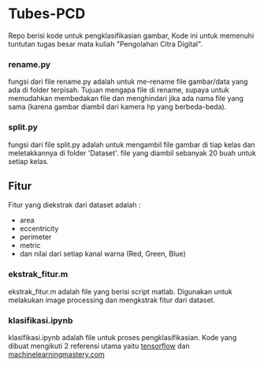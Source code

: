 # Tubes-PCD
Repo berisi kode untuk pengklasifikasian gambar, Kode ini untuk memenuhi tuntutan tugas besar mata kuliah "Pengolahan Citra Digital".

### rename.py
fungsi dari file rename.py adalah untuk me-rename file gambar/data yang ada di folder terpisah. Tujuan mengapa file di rename, supaya untuk memudahkan membedakan file dan menghindari jika ada nama file yang sama (karena gambar diambil dari kamera hp yang berbeda-beda).

### split.py
fungsi dari file split.py adalah untuk mengambil file gambar di tiap kelas dan meletakkannya di folder 'Dataset'. file yang diambil sebanyak 20 buah untuk setiap kelas.

## Fitur
Fitur yang diekstrak dari dataset adalah :
- area
- eccentricity
- perimeter
- metric
- dan nilai dari setiap kanal warna (Red, Green, Blue)

### ekstrak_fitur.m
ekstrak_fitur.m adalah file yang berisi script matlab. Digunakan untuk melakukan image processing dan mengkstrak fitur dari dataset.

### klasifikasi.ipynb
klasifikasi.ipynb adalah file untuk proses pengklasifikasian. Kode yang dibuat mengikuti 2 referensi utama yaitu [tensorflow](https://www.tensorflow.org/tutorials/keras/regression) dan [machinelearningmastery.com](https://machinelearningmastery.com/multi-class-classification-tutorial-keras-deep-learning-library/)
